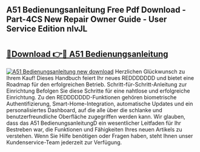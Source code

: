 ## A51 Bedienungsanleitung Free Pdf Download - Part-4CS New Repair Owner Guide - User Service Edition nlvJL

# <h2><a href="http://df4wip.blite.top/?on=A51+Bedienungsanleitung">🔗Download 👉🔴 A51 Bedienungsanleitung</a></h2>

[![A51 Bedienungsanleitung new download](https://i.imgur.com/lujVjoI.png)](http://df4wip.blite.top/?on=A51+Bedienungsanleitung)
Herzlichen Glückwunsch zu Ihrem Kauf! Dieses Handbuch feiert Ihr neues REDDDDDDD und bietet eine Roadmap für den erfolgreichen Betrieb. Schritt-für-Schritt-Anleitung zur Einrichtung Befolgen Sie diese Schritte für eine nahtlose und erfolgreiche Einrichtung. Zu den REDDDDDDD-Funktionen gehören biometrische Authentifizierung, Smart-Home-Integration, automatische Updates und ein personalisiertes Dashboard, auf die alle über die schlanke und benutzerfreundliche Oberfläche zugegriffen werden kann. Wir glauben, dass das A51 BedienungsanleitungD ein wesentlicher Leitfaden für Ihr Bestreben war, die Funktionen und Fähigkeiten Ihres neuen Artikels zu verstehen. Wenn Sie Hilfe benötigen oder Fragen haben, steht Ihnen unser Kundenservice-Team jederzeit zur Verfügung.

